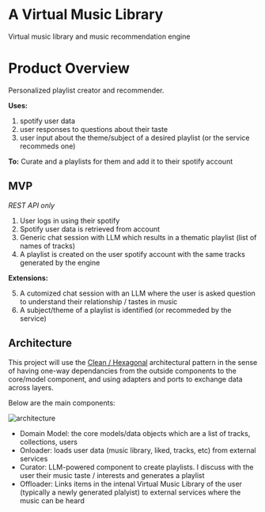 # A Virtual Music Library

Virtual music library and music recommendation engine

# Product Overview

Personalized playlist creator and recommender. 

**Uses:** 
1. spotify user data
2. user responses to questions about their taste
3. user input about the theme/subject of a desired playlist (or the service recommeds one)

**To:**
Curate and a playlists for them and add it to their spotify account

## MVP

*REST API only*

1. User logs in using their spotify
2. Spotify user data is retrieved from account
3. Generic chat session with LLM which results in a thematic playlist (list of names of tracks)
4. A playlist is created on the user spotify account with the same tracks generated by the engine


**Extensions:**

5. A cutomized chat session with an LLM where the user is asked question to understand their relationship / tastes in music
6. A subject/theme of a playlist is identified (or recommeded by the service)


## Architecture

This project will use the [Clean / Hexagonal](https://blog.cleancoder.com/uncle-bob/2012/08/13/the-clean-architecture.html) architectural pattern in the sense of having one-way dependancies from the outside components to the core/model component, and using adapters and ports to exchange data across layers.

Below are the main components:

![architecture](https://github.com/n42r/virtmulib/blob/main/docs/arch.drawio.svg?raw=true)

- Domain Model: the core models/data objects which are a list of tracks, collections, users
- Onloader: loads user data (music library, liked, tracks, etc) from external services
- Curator: LLM-powered component to create playlists. I discuss with the user their music taste / interests and generates a playlist
- Offloader: Links items in the intenal Virtual Music Library of the user (typically a newly generated plalyist) to external services where the music can be heard
